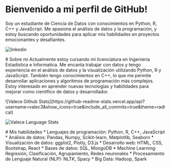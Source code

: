 # Bienvenido a mi perfil de GitHub!
Soy un estudiante de Ciencia de Datos con conocimientos en Python, R, C++ y JavaScript. Me apasiona el análisis de datos y la programación, y estoy buscando oportunidades para aplicar mis habilidades en proyectos emocionantes y desafiantes.

<p>
<a href="https://www.linkedin.com/in/victormaye-data-science/">
   <img align="left" alt="linkedin" src="https://img.shields.io/badge/LinkedIn-0077B5?style=for-the-badge&logo=linkedin&logoColor=white" />
</a>
</p>
</br>

<p>
# Sobre mí
Actualmente estoy cursando mi licenciatura en Ingenieria Estadistica e Informatica.
Me encanta trabajar con datos y tengo experiencia en el análisis de datos y la visualización utilizando Python, R y JavaScript.
También tengo conocimientos en C++, lo que me permite desarrollar aplicaciones y algoritmos de programación más complejos.
Estoy interesado en aprender nuevas tecnologías y habilidades para mejorar como científico de datos y desarrollador.
</p>

<p>
![Valece Github Stats](https://github-readme-stats.vercel.app/api?username=valec3&show_icons=true&include_all_commits=true&theme=radical)

![Valece Language Stats](https://github-readme-stats.vercel.app/api/top-langs/?username=valec3&layout=compact&theme=radical)
</p>

<p>
# Mis habilidades
* Lenguajes de programación: Python, R, C++, JavaScript
* Análisis de datos: Pandas, Numpy, Scikit-learn, Matplotlib, Seaborn
* Visualización de datos: ggplot2, Plotly, D3.js
* Desarrollo web: HTML, CSS, Bootstrap, React
* Bases de datos: SQL, MongoDB
* Machine Learning: Regresión, Clasificación, Agrupamiento, Redes neuronales
* Procesamiento de Lenguaje Natural (NLP): NLTK, Spacy
* Big Data: Hadoop, Spark
</p>

